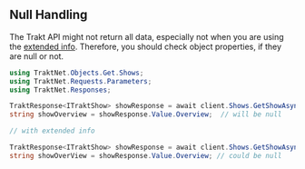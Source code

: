 ## Null Handling

The Trakt API might not return all data, especially not when you are using the [extended info](https://github.com/henrikfroehling/Trakt.NET/wiki/11-Request-Parameters#extended-info). Therefore, you should check object properties, if they are null or not.

```csharp
using TraktNet.Objects.Get.Shows;
using TraktNet.Requests.Parameters;
using TraktNet.Responses;

TraktResponse<ITraktShow> showResponse = await client.Shows.GetShowAsync("game-of-thrones");
string showOverview = showResponse.Value.Overview;  // will be null

// with extended info

TraktResponse<ITraktShow> showResponse = await client.Shows.GetShowAsync("game-of-thrones", new TraktExtendedInfo { Full = true });
string showOverView = showResponse.Value.Overview; // could be null
```
